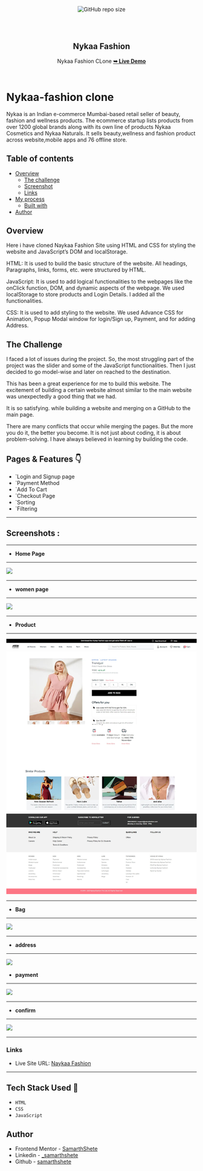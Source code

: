 <div align="center">
  
  ![GitHub repo size](https://img.shields.io/github/repo-size/codewithsadee/homeverse)
 
  <br />
  <br />
  
  
  <h2 align="center">Nykaa Fashion </h2>

  Nykaa Fashion CLone
  <a href=" https://nykaa-fashion-clone.netlify.app/"><strong>➥ Live Demo</strong></a>

</div>

<br />

# Nykaa-fashion clone

Nykaa is an Indian e-commerce Mumbai-based retail seller of beauty, fashion and wellness products.
The ecommerce startup lists products from over 1200 global brands along with its own line of products Nykaa Cosmetics and Nykaa Naturals.
It sells beauty,wellness and fashion product across website,mobile apps and 76 offline store.
 


## Table of contents

- [Overview](#overview)
  - [The challenge](#the-challenge)
  - [Screenshot](#screenshot)
  - [Links](#links)
- [My process](#my-process)
  - [Built with](#built-with)
- [Author](#author)


## Overview

Here i have cloned Naykaa Fashion Site using  HTML and CSS for styling the website and JavaScript’s DOM and localStorage.

HTML: It is used to build the basic structure of the website. All headings, Paragraphs, links, forms, etc. were structured by HTML.

JavaScript: It is used to add logical functionalities to the webpages like the onClick function, DOM, and dynamic aspects of the webpage. We used localStorage to store products and Login Details. 
I added all the functionalities.

CSS: It is used to add styling to the website. We used Advance CSS for Animation, Popup Modal window for login/Sign up, Payment, and for adding Address.


## The Challenge
I faced a lot of issues during the project. 
So, the most struggling part of the project was the slider and some of the JavaScript functionalities. Then I just decided to go model-wise and later on reached to the destination.

This has been a great experience for me to build this website. The excitement of building a certain website almost similar to the main website was unexpectedly a good thing that we had.

It is so satisfying. while building a website and merging on a GitHub to the main page. 

There are many conflicts that occur while merging the pages. But the more you do it, the better you become.
It is not just about coding, it is about problem-solving. I have always believed in learning by building the code.

## Pages & Features 👇

- `Login and Signup page
- `Payment Method
- `Add To Cart
- `Checkout Page
- `Sorting
- `Filtering
 
---

## Screenshots : 

---

- **Home Page**
---
![](./images/screenshot/screenshot.png)
 

 

---
- **women page**
---
![](./images/screenshot/women.png)

---

- **Product**
---
![](./images/screenshot/product.png)

---

- **Bag**
---
![](./images/screenshot/cart.png)

---


- **address**
---
![](./images/screenshot/address.png)


- **payment**
---
![](./images/screenshot/payment.png)

---
- **confirm**
---
![](./images/screenshot/confirm.png)

---

### Links
 
- Live Site URL: [Naykaa Fashion]( https://nykaa-fashion-clone.netlify.app/)

---
 
## Tech Stack Used 🔧
- `HTML`
- `CSS`
- `JavaScript`



## Author

- Frontend Mentor - [SamarthShete](https://www.frontendmentor.io/profile/samarthshete)
- Linkedin - [_samarthshete](https://www.linkedin.com/in/samarthshete14/)
- Github - [samarthshete](https://github.com/samarthshete)
